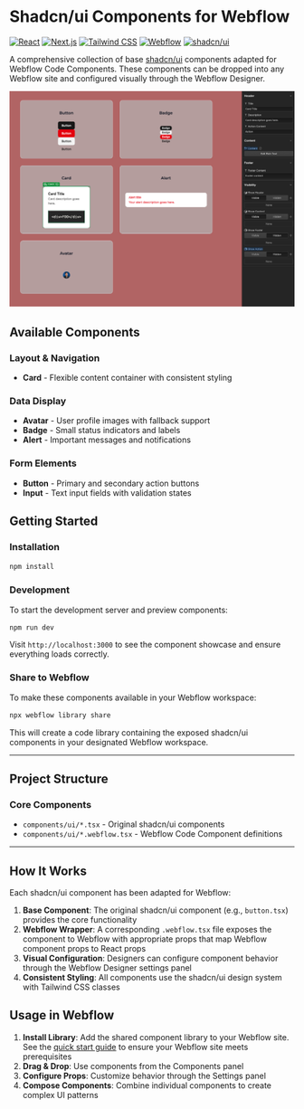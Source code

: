 # Shadcn/ui Components for Webflow

[![React](https://img.shields.io/badge/React-20232A?style=for-the-badge&logo=react&logoColor=61DAFB)]()
[![Next.js](https://img.shields.io/badge/Next.js-000000?style=for-the-badge&logo=nextdotjs&logoColor=white)]()
[![Tailwind CSS](https://img.shields.io/badge/Tailwind_CSS-38B2AC?style=for-the-badge&logo=tailwind-css&logoColor=white)]()
[![Webflow](https://img.shields.io/badge/Webflow-4353FF?style=for-the-badge&logo=webflow&logoColor=white)]()
[![shadcn/ui](https://img.shields.io/badge/shadcn%2Fui-000000?style=for-the-badge&logo=shadcnui&logoColor=white)]()

A comprehensive collection of base [shadcn/ui](https://ui.shadcn.com/) components adapted for Webflow Code Components. These components can be dropped into any Webflow site and configured visually through the Webflow Designer.

![](./screenshots/shadcn-demo.png)

## Available Components

### Layout & Navigation
- **Card** - Flexible content container with consistent styling

### Data Display
- **Avatar** - User profile images with fallback support
- **Badge** - Small status indicators and labels
- **Alert** - Important messages and notifications

### Form Elements
- **Button** - Primary and secondary action buttons
- **Input** - Text input fields with validation states

## Getting Started

### Installation

```bash
npm install
```

### Development

To start the development server and preview components:

```bash
npm run dev
```

Visit `http://localhost:3000` to see the component showcase and ensure everything loads correctly.

### Share to Webflow

To make these components available in your Webflow workspace:

```bash
npx webflow library share
```

This will create a code library containing the exposed shadcn/ui components in your designated Webflow workspace.

---

## Project Structure

### Core Components
- `components/ui/*.tsx` - Original shadcn/ui components
- `components/ui/*.webflow.tsx` - Webflow Code Component definitions

---

## How It Works

Each shadcn/ui component has been adapted for Webflow:

1. **Base Component**: The original shadcn/ui component (e.g., `button.tsx`) provides the core functionality
2. **Webflow Wrapper**: A corresponding `.webflow.tsx` file exposes the component to Webflow with appropriate props that map Webflow component props to React props
3. **Visual Configuration**: Designers can configure component behavior through the Webflow Designer settings panel
4. **Consistent Styling**: All components use the shadcn/ui design system with Tailwind CSS classes

## Usage in Webflow

1. **Install Library**: Add the shared component library to your Webflow site. See the [quick start guide](https://developers.webflow.com/code-components/introduction/quick-start#before-you-start) to ensure your Webflow site meets prerequisites
2. **Drag & Drop**: Use components from the Components panel
3. **Configure Props**: Customize behavior through the Settings panel
5. **Compose Components**: Combine individual components to create complex UI patterns
